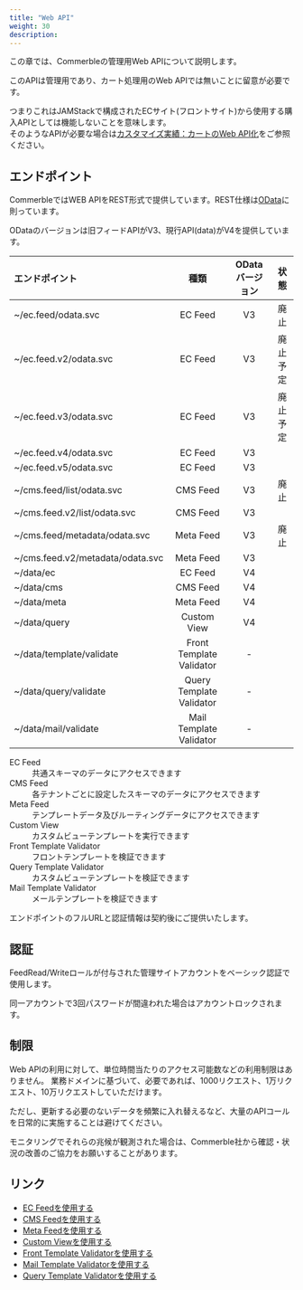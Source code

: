 ```yaml
---
title: "Web API"
weight: 30
description: 
---
```


この章では、Commerbleの管理用Web APIについて説明します。

このAPIは管理用であり、カート処理用のWeb APIでは無いことに留意が必要です。

つまりこれはJAMStackで構成されたECサイト(フロントサイト)から使用する購入APIとしては機能しないことを意味します。  
そのようなAPIが必要な場合は[カスタマイズ実績：カートのWeb API化]をご参照ください。

## エンドポイント

CommerbleではWEB APIをREST形式で提供しています。REST仕様は[OData]に則っています。

ODataのバージョンは旧フィードAPIがV3、現行API(data)がV4を提供しています。

|          エンドポイント          |           種類           | ODataバージョン |   状態   |
| :------------------------------- | :----------------------: | :-------------: | :------: |
| ~/ec.feed/odata.svc              |         EC Feed          |       V3        |   廃止   |
| ~/ec.feed.v2/odata.svc           |         EC Feed          |       V3        | 廃止予定 |
| ~/ec.feed.v3/odata.svc           |         EC Feed          |       V3        | 廃止予定 |
| ~/ec.feed.v4/odata.svc           |         EC Feed          |       V3        |          |
| ~/ec.feed.v5/odata.svc           |         EC Feed          |       V3        |          |
| ~/cms.feed/list/odata.svc        |        CMS  Feed         |       V3        |   廃止   |
| ~/cms.feed.v2/list/odata.svc     |        CMS  Feed         |       V3        |          |
| ~/cms.feed/metadata/odata.svc    |        Meta  Feed        |       V3        |   廃止   |
| ~/cms.feed.v2/metadata/odata.svc |        Meta  Feed        |       V3        |          |
| ~/data/ec                        |         EC Feed          |       V4        |          |
| ~/data/cms                       |        CMS  Feed         |       V4        |          |
| ~/data/meta                      |        Meta Feed         |       V4        |          |
| ~/data/query                     |       Custom View        |       V4        |          |
| ~/data/template/validate         | Front Template Validator |        -        |          |
| ~/data/query/validate            | Query Template Validator |        -        |          |
| ~/data/mail/validate             | Mail Template Validator  |        -        |          |

<dl>
    <dt>EC Feed</dt>
    <dd>共通スキーマのデータにアクセスできます</dd>
    <dt>CMS Feed</dt>
    <dd>各テナントごとに設定したスキーマのデータにアクセスできます</dd>
    <dt>Meta Feed</dt>
    <dd>テンプレートデータ及びルーティングデータにアクセスできます</dd>
    <dt>Custom View</dt>
    <dd>カスタムビューテンプレートを実行できます</dd>
    <dt>Front Template Validator</dt>
    <dd>フロントテンプレートを検証できます</dd>
    <dt>Query Template Validator</dt>
    <dd>カスタムビューテンプレートを検証できます</dd>
    <dt>Mail Template Validator</dt>
    <dd>メールテンプレートを検証できます</dd>
</dl>

エンドポイントのフルURLと認証情報は契約後にご提供いたします。

## 認証

FeedRead/Writeロールが付与された管理サイトアカウントをベーシック認証で使用します。

同一アカウントで3回パスワードが間違われた場合はアカウントロックされます。

## 制限

Web APIの利用に対して、単位時間当たりのアクセス可能数などの利用制限はありません。 業務ドメインに基づいて、必要であれば、1000リクエスト、1万リクエスト、10万リクエストしていただけます。

ただし、更新する必要のないデータを頻繁に入れ替えるなど、大量のAPIコールを日常的に実施することは避けてください。

モニタリングでそれらの兆候が観測された場合は、Commerble社から確認・状況の改善のご協力をお願いすることがあります。

## リンク

- [EC Feedを使用する](./data/#ec-feed)
- [CMS Feedを使用する](./data/#cms-feed)
- [Meta Feedを使用する](./data/#meta-feed)
- [Custom Viewを使用する](./query/)
- [Front Template Validatorを使用する](./template/#cshtml)
- [Mail Template Validatorを使用する](./template/#mail)
- [Query Template Validatorを使用する](./template/#csx)


[OData]: https://www.odata.org/ "OData"
[カスタマイズ実績：カートのWeb API化]: ../../achievement/cartapi/ "カートのWeb API化"
